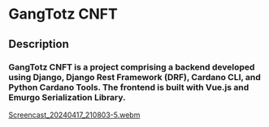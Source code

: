 <h1>GangTotz CNFT</h1>

<h2>Description</h2>

<h3>GangTotz CNFT is a project comprising a backend developed using Django, Django Rest Framework (DRF), Cardano CLI, and Python Cardano Tools. The frontend is built with Vue.js and Emurgo Serialization Library.</h3>

[Screencast_20240417_210803-5.webm](https://github.com/zekalarcon/gangtotz-nft-project/assets/67808305/a2fcb765-e192-449a-a97b-a05f00096a73)
